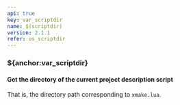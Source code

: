```yaml
---
api: true
key: var_scriptdir
name: $(scriptdir)
version: 2.1.1
refer: os_scriptdir
---
```


### ${anchor:var_scriptdir}

#### Get the directory of the current project description script

That is, the directory path corresponding to `xmake.lua`.

